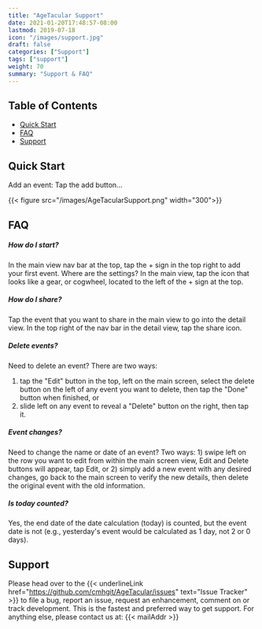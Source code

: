 ```yaml
---
title: "AgeTacular Support"
date: 2021-01-20T17:48:57-08:00
lastmod: 2019-07-18
icon: "/images/support.jpg"
draft: false
categories: ["Support"]
tags: ["support"]
weight: 70
summary: "Support & FAQ"
---
```


## Table of Contents

* [Quick Start](#quick-start)
* [FAQ](#faq)
* [Support](#support)

## Quick Start

Add an event:
Tap the add button...

{{< figure src="/images/AgeTacularSupport.png" width="300">}}

## FAQ

##### How do I start?
In the main view nav bar at the top, tap the + sign in the top right to add your first event.
Where are the settings?
In the main view, tap the icon that looks like a gear, or cogwheel, located to the left of the + sign at the top.

##### How do I share?
Tap the event that you want to share in the main view to go into the detail view. In the top right of the nav bar in the detail view, tap the share icon.

##### Delete events?
Need to delete an event? There are two ways:
  1. tap the "Edit" button in the top, left on the main screen, select the delete button on the left of any event you want to delete, then tap the "Done" button when finished, or
  1. slide left on any event to reveal a "Delete" button on the right, then tap it.

##### Event changes?
Need to change the name or date of an event? Two ways: 1) swipe left on the row you want to edit from within the main screen view, Edit and Delete buttons will appear, tap Edit, or 2) simply add a new event with any desired changes, go back to the main screen to verify the new details, then delete the original event with the old information.

##### Is today counted?
Yes, the end date of the date calculation (today) is counted, but the event date is not (e.g., yesterday's event would be calculated as 1 day, not 2 or 0 days).

## Support
Please head over to the {{< underlineLink href="https://github.com/cmhgit/AgeTacular/issues" text="Issue Tracker" >}} to file a bug, report an issue, request an enhancement, comment on or track development. This is the fastest and preferred way to get support. For anything else, please contact us at: {{< mailAddr >}}
